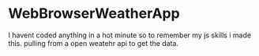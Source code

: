 # WebBrowserWeatherApp
I havent coded anything in a hot minute so to remember my js skills i made this. pulling from a open weatehr api to get the data.
